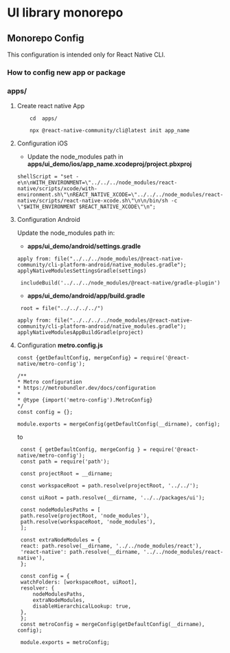# UI library monorepo

## Monorepo Config

This configuration is intended only for React Native CLI.

### How to config new app or package

### apps/

1. Create react native App

   ```
       cd  apps/
   ```

   ```
       npx @react-native-community/cli@latest init app_name
   ```

2. Configuration iOS

   - Update the node_modules path in **apps/ui_demo/ios/app_name.xcodeproj/project.pbxproj**

   ```
   shellScript = "set -e\n\nWITH_ENVIRONMENT=\"../../../node_modules/react-native/scripts/xcode/with-environment.sh\"\nREACT_NATIVE_XCODE=\"../../../node_modules/react-native/scripts/react-native-xcode.sh\"\n\n/bin/sh -c \"$WITH_ENVIRONMENT $REACT_NATIVE_XCODE\"\n";
   ```

3. Configuration Android

   Update the node_modules path in:

   - **apps/ui_demo/android/settings.gradle**

   ```
   apply from: file("../../../node_modules/@react-native-community/cli-platform-android/native_modules.gradle"); applyNativeModulesSettingsGradle(settings)

   ```

   ```
    includeBuild('../../../node_modules/@react-native/gradle-plugin')
   ```

   - **apps/ui_demo/android/app/build.gradle**

   ```
    root = file("../../../../")
   ```

   ```
   apply from: file("../../../../node_modules/@react-native-community/cli-platform-android/native_modules.gradle"); applyNativeModulesAppBuildGradle(project)

   ```

4. Configuration **metro.config.js**

   ```
   const {getDefaultConfig, mergeConfig} = require('@react-native/metro-config');

   /**
   * Metro configuration
   * https://metrobundler.dev/docs/configuration
   *
   * @type {import('metro-config').MetroConfig}
   */
   const config = {};

   module.exports = mergeConfig(getDefaultConfig(__dirname), config);
   ```

   to

   ```
    const { getDefaultConfig, mergeConfig } = require('@react-native/metro-config');
    const path = require('path');

    const projectRoot = __dirname;

    const workspaceRoot = path.resolve(projectRoot, '../../');

    const uiRoot = path.resolve(__dirname, '../../packages/ui');

    const nodeModulesPaths = [
    path.resolve(projectRoot, 'node_modules'),
    path.resolve(workspaceRoot, 'node_modules'),
    ];

    const extraNodeModules = {
    react: path.resolve(__dirname, '../../node_modules/react'),
    'react-native': path.resolve(__dirname, '../../node_modules/react-native'),
    };

    const config = {
    watchFolders: [workspaceRoot, uiRoot],
    resolver: {
        nodeModulesPaths,
        extraNodeModules,
        disableHierarchicalLookup: true,
    },
    };
    const metroConfig = mergeConfig(getDefaultConfig(__dirname), config);

    module.exports = metroConfig;

   ```
